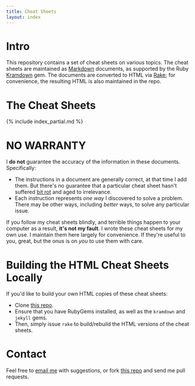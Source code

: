 ```yaml
---
title: Cheat Sheets
layout: index
---
```


# Intro

This repository contains a set of cheat sheets on various topics. The cheat
sheets are maintained as [Markdown][] documents, as supported by the Ruby
[Kramdown][] gem. The documents are converted to HTML via [Rake][]; for
convenience, the resulting HTML is also maintained in the repo.

# The Cheat Sheets

{% include index_partial.md %}

# NO WARRANTY

I **do not** guarantee the accuracy of the information in these documents.
Specifically:

* The instructions in a document are generally correct, at that time I add
  them. But there's no guarantee that a particular cheat sheet hasn't suffered
  [bit rot][] and aged to irrelevance.
* Each instruction represents *one way* I discovered to solve a problem.
  There may be other ways, including *better* ways, to solve any particular
  issue.

If you follow my cheat sheets blindly, and terrible things happen to your
computer as a result, **it's not my fault**. I wrote these cheat sheets for
my own use. I maintain them here largely for convenience. If they're useful
to you, great, but the onus is on *you* to use them with care.

# Building the HTML Cheat Sheets Locally

If you'd like to build your own HTML copies of these cheat sheets:

* Clone [this repo][].
* Ensure that you have RubyGems installed, as well as the `kramdown` and
 `jekyll` gems.
* Then, simply issue `rake` to build/rebuild the HTML versions of the cheat
  sheets.

# Contact

Feel free to [email me](bmc@clapper.org) with suggestions, or fork
[this repo][] and send me pull requests.

[this repo]: http://github.com/bmc/cheat-sheets
[Kramdown]: http://kramdown.rubyforge.org/
[Markdown]: http://kramdown.rubyforge.org/syntax.html
[Rake]: http://rake.rubyforge.org/
[bit rot]: http://www.jargon.net/jargonfile/b/bitrot.html
